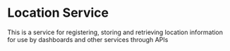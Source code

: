 # Location Service

This is a service for registering, storing and retrieving location information for use by 
dashboards and other services through APIs
